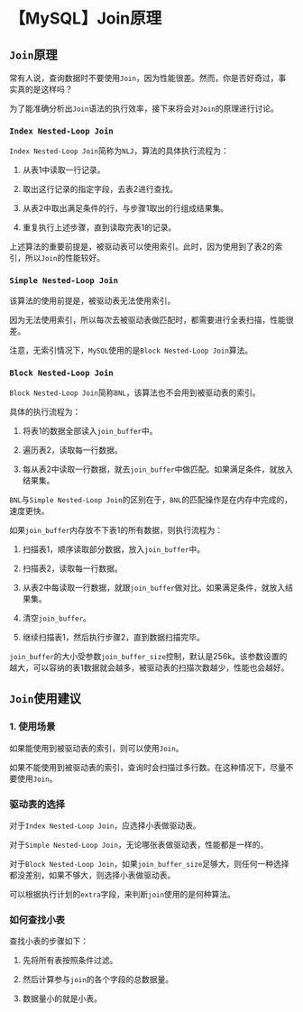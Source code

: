 # 【MySQL】Join原理


## `Join`原理

常有人说，查询数据时不要使用`Join`，因为性能很差。然而，你是否好奇过，事实真的是这样吗？

为了能准确分析出`Join`语法的执行效率，接下来将会对`Join`的原理进行讨论。

### `Index Nested-Loop Join`

`Index Nested-Loop Join`简称为`NLJ`，算法的具体执行流程为：

1. 从表1中读取一行记录。

2. 取出这行记录的指定字段，去表2进行查找。

3. 从表2中取出满足条件的行，与步骤1取出的行组成结果集。

4. 重复执行上述步骤，直到读取完表1的记录。

上述算法的重要前提是，被驱动表可以使用索引。此时，因为使用到了表2的索引，所以`Join`的性能较好。

### `Simple Nested-Loop Join`

该算法的使用前提是，被驱动表无法使用索引。

因为无法使用索引，所以每次去被驱动表做匹配时，都需要进行全表扫描，性能很差。

注意，无索引情况下，`MySQL`使用的是`Block Nested-Loop Join`算法。

### `Block Nested-Loop Join`

`Block Nested-Loop Join`简称`BNL`，该算法也不会用到被驱动表的索引。

具体的执行流程为：

1. 将表1的数据全部读入`join_buffer`中。

2. 遍历表2，读取每一行数据。

3. 每从表2中读取一行数据，就去`join_buffer`中做匹配。如果满足条件，就放入结果集。

`BNL`与`Simple Nested-Loop Join`的区别在于，`BNL`的匹配操作是在内存中完成的，速度更快。

如果`join_buffer`内存放不下表1的所有数据，则执行流程为：

1. 扫描表1，顺序读取部分数据，放入`join_buffer`中。

2. 扫描表2，读取每一行数据。

3. 从表2中每读取一行数据，就跟`join_buffer`做对比。如果满足条件，就放入结果集。

4. 清空`join_buffer`。

5. 继续扫描表1，然后执行步骤2，直到数据扫描完毕。

`join_buffer`的大小受参数`join_buffer_size`控制，默认是256k。该参数设置的越大，可以容纳的表1数据就会越多，被驱动表的扫描次数越少，性能也会越好。


## `Join`使用建议

### 1. 使用场景

如果能使用到被驱动表的索引，则可以使用`Join`。

如果不能使用到被驱动表的索引，查询时会扫描过多行数。在这种情况下，尽量不要使用`Join`。

### 驱动表的选择

对于`Index Nested-Loop Join`，应选择小表做驱动表。

对于`Simple Nested-Loop Join`，无论哪张表做驱动表，性能都是一样的。

对于`Block Nested-Loop Join`，如果`join_buffer_size`足够大，则任何一种选择都没差别，如果不够大，则选择小表做驱动表。

可以根据执行计划的`extra`字段，来判断`join`使用的是何种算法。

### 如何查找小表

查找小表的步骤如下：

1. 先将所有表按照条件过滤。

2. 然后计算参与`join`的各个字段的总数据量。

3. 数据量小的就是小表。


